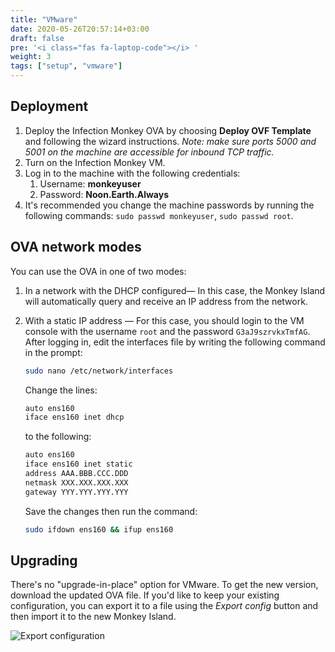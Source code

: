 ```yaml
---
title: "VMware"
date: 2020-05-26T20:57:14+03:00
draft: false
pre: '<i class="fas fa-laptop-code"></i> '
weight: 3
tags: ["setup", "vmware"] 
---
```


## Deployment

1. Deploy the Infection Monkey OVA by choosing **Deploy OVF Template** and following the wizard instructions. *Note: make sure ports 5000 and 5001 on the machine are accessible for inbound TCP traffic.*
1. Turn on the Infection Monkey VM.
1. Log in to the machine with the following credentials:
   1. Username: **monkeyuser**
   1. Password: **Noon.Earth.Always**
1. It's recommended you change the machine passwords by running the following commands: `sudo passwd monkeyuser`, `sudo passwd root`.

## OVA network modes

You can use the OVA in one of two modes:

1. In a network with the DHCP configured— In this case, the Monkey Island will automatically query and receive an IP address from the network.
1. With a static IP address — For this case, you should login to the VM console with the username `root` and the password `G3aJ9szrvkxTmfAG`. After logging in, edit the interfaces file by writing the following command in the prompt:

    ```sh
    sudo nano /etc/network/interfaces
    ```

    Change the lines:

    ```sh
    auto ens160
    iface ens160 inet dhcp
    ```

    to the following:

    ```sh
    auto ens160
    iface ens160 inet static
    address AAA.BBB.CCC.DDD
    netmask XXX.XXX.XXX.XXX
    gateway YYY.YYY.YYY.YYY
    ```

    Save the changes then run the command:

    ```sh
    sudo ifdown ens160 && ifup ens160
    ```

## Upgrading

There's no "upgrade-in-place" option for VMware. To get the new version, download the updated OVA file. If you'd like to keep your existing configuration, you can export it to a file using the *Export config* button and then import it to the new Monkey Island.

![Export configuration](../../images/setup/export-configuration.png "Export configuration")
